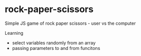 # rock-paper-scissors

Simple JS game of rock paper scissors - user vs the computer

Learning
  - select variables randomly from an array
  - passing parameters to and from funcitons
